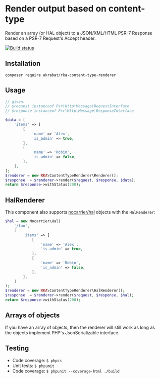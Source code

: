 # Render output based on content-type

Render an array (or HAL object) to a JSON/XML/HTML PSR-7 Response based on a PSR-7 Request's Accept header.

[![Build status][Master image]][Master]

## Installation

`composer require akrabat/rka-content-type-renderer`

## Usage

```php
// given:
// $request instanceof Psr\Http\Message\RequestInterface
// $response instanceof Psr\Http\Message\ResponseInterface

$data = [
    'items' => [
        [
            'name' => 'Alex',
            'is_admin' => true,
        ],
        [
            'name' => 'Robin',
            'is_admin' => false,
        ],
    ],
];
$renderer = new RKA\ContentTypeRenderer\Renderer();
$response  = $renderer->render($request, $response, $data);
return $response->withStatus(200);
```

## HalRenderer

This component also supports [nocarrier/hal][hal] objects with the `HalRenderer`:

```php
$hal = new Nocarrier\Hal(
    '/foo',
    [
        'items' => [
            [
                'name' => 'Alex',
                'is_admin' => true,
            ],
            [
                'name' => 'Robin',
                'is_admin' => false,
            ],
        ],
    ]
);
$renderer = new RKA\ContentTypeRenderer\HalRenderer();
$response  = $renderer->render($request, $response, $hal);
return $response->withStatus(200);
```

## Arrays of objects

If you have an array of objects, then the renderer will still work as long
as the objects implement PHP's JsonSerializable interface.

## Testing

* Code coverage: ``$ phpcs``
* Unit tests: ``$ phpunit``
* Code coverage: ``$ phpunit --coverage-html ./build``



[Master]: https://travis-ci.org/akrabat/rka-content-type-renderer
[Master image]: https://secure.travis-ci.org/akrabat/rka-content-type-renderer.svg?branch=master
[hal]: https://github.com/blongden/hal
